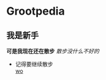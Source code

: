 # Grootpedia
## 我是新手
**可是我现在还在散步**
*散步没什么不好的*
- 记得要继续散步 
<br>[wo](https://github.com/g0v/councilor-voter-guide)
